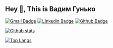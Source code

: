 ## Hey 👋, This is Вадим Гунько
[![Gmail Badge](https://img.shields.io/badge/-guvacode@gmail.com-c14438?style=flat-square&logo=Gmail&logoColor=white&link=mailto:guvacode@gmail.com)](mailto:guvacode@gmail.com) 
[![Linkedin Badge](https://img.shields.io/badge/-Guvacode-0072b1?style=flat-square&logo=Vk&logoColor=white&link=https://vk.com/gunkovadim)](https://vk.com/gunkovadim) [![Github Badge](https://img.shields.io/badge/-GuvaCode-grey?style=flat-square&logo=github&logoColor=white&link=https://github.com/GuvaCode/)](https://www.github.com/GuvaCode/) 

[![Github stats](https://github-readme-stats.vercel.app/api?username=guvacode&show_icons=true&include_all_commits=true)](https://github.com/guvacode/github-readme-stats)

[![Top Langs](https://github-readme-stats.vercel.app/api/top-langs/?username=guvacode&layout=compact)](https://github.com/guvacode/github-readme-stats)

